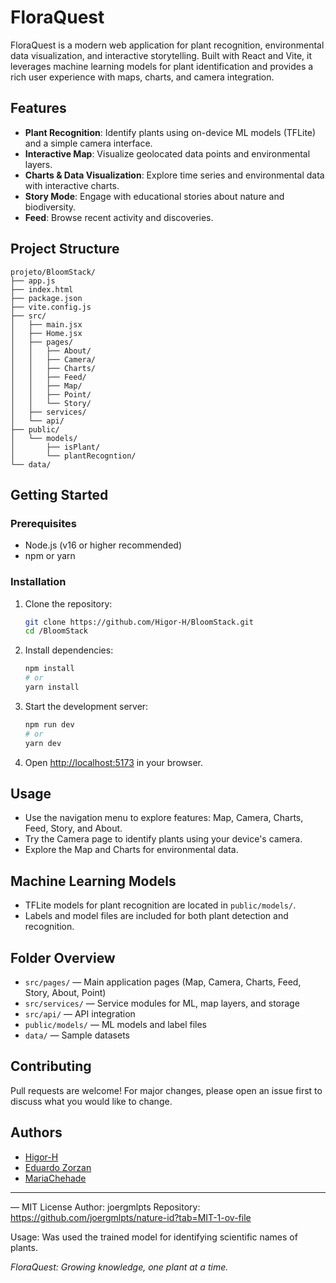 
# FloraQuest

FloraQuest is a modern web application for plant recognition, environmental data visualization, and interactive storytelling. Built with React and Vite, it leverages machine learning models for plant identification and provides a rich user experience with maps, charts, and camera integration.

## Features

- **Plant Recognition**: Identify plants using on-device ML models (TFLite) and a simple camera interface.
- **Interactive Map**: Visualize geolocated data points and environmental layers.
- **Charts & Data Visualization**: Explore time series and environmental data with interactive charts.
- **Story Mode**: Engage with educational stories about nature and biodiversity.
- **Feed**: Browse recent activity and discoveries.

## Project Structure

```
projeto/BloomStack/
├── app.js
├── index.html
├── package.json
├── vite.config.js
├── src/
│   ├── main.jsx
│   ├── Home.jsx
│   ├── pages/
│   │   ├── About/
│   │   ├── Camera/
│   │   ├── Charts/
│   │   ├── Feed/
│   │   ├── Map/
│   │   ├── Point/
│   │   └── Story/
│   ├── services/
│   └── api/
├── public/
│   └── models/
│       ├── isPlant/
│       └── plantRecogntion/
└── data/
```

## Getting Started

### Prerequisites
- Node.js (v16 or higher recommended)
- npm or yarn

### Installation

1. Clone the repository:
	```bash
	git clone https://github.com/Higor-H/BloomStack.git
	cd /BloomStack
	```
2. Install dependencies:
	```bash
	npm install
	# or
	yarn install
	```
3. Start the development server:
	```bash
	npm run dev
	# or
	yarn dev
	```
4. Open [http://localhost:5173](http://localhost:5173) in your browser.

## Usage
- Use the navigation menu to explore features: Map, Camera, Charts, Feed, Story, and About.
- Try the Camera page to identify plants using your device's camera.
- Explore the Map and Charts for environmental data.

## Machine Learning Models
- TFLite models for plant recognition are located in `public/models/`.
- Labels and model files are included for both plant detection and recognition.

## Folder Overview
- `src/pages/` — Main application pages (Map, Camera, Charts, Feed, Story, About, Point)
- `src/services/` — Service modules for ML, map layers, and storage
- `src/api/` — API integration
- `public/models/` — ML models and label files
- `data/` — Sample datasets

## Contributing
Pull requests are welcome! For major changes, please open an issue first to discuss what you would like to change.


## Authors
- [Higor-H](https://github.com/Higor-H)
- [Eduardo Zorzan](https://github.com/eduardozorzan)
- [MariaChehade](https://github.com/MariaChehade)

---

<Original Project> — MIT License
Author: joergmlpts
Repository: https://github.com/joergmlpts/nature-id?tab=MIT-1-ov-file

Usage: Was used the trained model for identifying scientific names of plants.

*FloraQuest: Growing knowledge, one plant at a time.*
